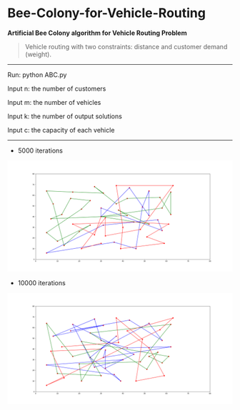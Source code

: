 # Bee-Colony-for-Vehicle-Routing
**Artificial Bee Colony algorithm for Vehicle Routing Problem**

> Vehicle routing with two constraints: distance and customer demand (weight).

---


<div class="text-white bg-blue mb-2">
Run: python ABC.py

Input n: the number of customers

Input m: the number of vehicles

Input k: the number of output solutions

Input c: the capacity of each vehicle
</div>
  
---

- 5000 iterations

![](images/5000_iterations.png)

- 10000 iterations

![](images/10000_iterations.png)


